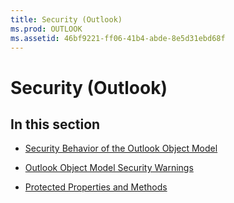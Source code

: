 ```yaml
---
title: Security (Outlook)
ms.prod: OUTLOOK
ms.assetid: 46bf9221-ff06-41b4-abde-8e5d31ebd68f
---
```



# Security (Outlook)

## In this section


-  [Security Behavior of the Outlook Object Model](security-behavior-of-the-outlook-object-model.md)
    
-  [Outlook Object Model Security Warnings](outlook-object-model-security-warnings.md)
    
-  [Protected Properties and Methods](protected-properties-and-methods.md)
    

